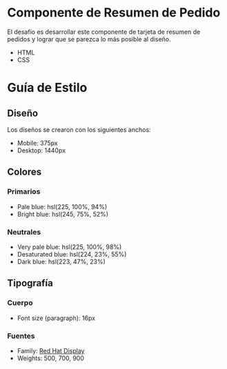 # Componente de Resumen de Pedido

El desafío es desarrollar este componente de tarjeta de resumen de pedidos y lograr que se parezca lo más posible al diseño.

- HTML
- CSS

# Guía de Estilo

## Diseño

Los diseños se crearon con los siguientes anchos:

- Mobile: 375px
- Desktop: 1440px

## Colores

### Primarios

- Pale blue: hsl(225, 100%, 94%)
- Bright blue: hsl(245, 75%, 52%)

### Neutrales

- Very pale blue: hsl(225, 100%, 98%)
- Desaturated blue: hsl(224, 23%, 55%)
- Dark blue: hsl(223, 47%, 23%)

## Tipografía

### Cuerpo

- Font size (paragraph): 16px

### Fuentes

- Family: [Red Hat Display](https://fonts.google.com/specimen/Red+Hat+Display)
- Weights: 500, 700, 900
